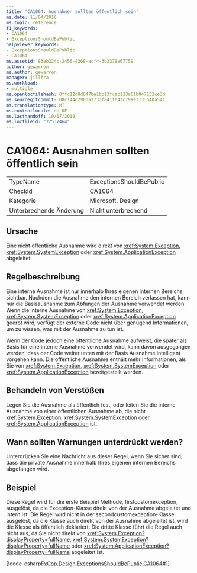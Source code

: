 ```yaml
---
title: 'CA1064: Ausnahmen sollten öffentlich sein'
ms.date: 11/04/2016
ms.topic: reference
f1_keywords:
- CA1064
- ExceptionsShouldBePublic
helpviewer_keywords:
- ExceptionsShouldBePublic
- CA1064
ms.assetid: 83eb224c-2456-4368-acf4-3b3378e67759
author: gewarren
ms.author: gewarren
manager: jillfra
ms.workload:
- multiple
ms.openlocfilehash: 0ffc12d8d047be1bb13fcac133a61b047152ce3d
ms.sourcegitcommit: 08c144d290da373df841f04fc799e3133540a541
ms.translationtype: MT
ms.contentlocale: de-DE
ms.lasthandoff: 10/17/2019
ms.locfileid: "72537464"
---
```

# <a name="ca1064-exceptions-should-be-public"></a>CA1064: Ausnahmen sollten öffentlich sein

|||
|-|-|
|TypeName|ExceptionsShouldBePublic|
|CheckId|CA1064|
|Kategorie|Microsoft. Design|
|Unterbrechende Änderung|Nicht unterbrechend|

## <a name="cause"></a>Ursache
Eine nicht öffentliche Ausnahme wird direkt von <xref:System.Exception>, <xref:System.SystemException> oder <xref:System.ApplicationException> abgeleitet.

## <a name="rule-description"></a>Regelbeschreibung
Eine interne Ausnahme ist nur innerhalb Ihres eigenen internen Bereichs sichtbar. Nachdem die Ausnahme den internen Bereich verlassen hat, kann nur die Basisausnahme zum Abfangen der Ausnahme verwendet werden. Wenn die interne Ausnahme von <xref:System.Exception>, <xref:System.SystemException> oder <xref:System.ApplicationException> geerbt wird, verfügt der externe Code nicht über genügend Informationen, um zu wissen, was mit der Ausnahme zu tun ist.

Wenn der Code jedoch eine öffentliche Ausnahme aufweist, die später als Basis für eine interne Ausnahme verwendet wird, kann davon ausgegangen werden, dass der Code weiter unten mit der Basis Ausnahme intelligent vorgehen kann. Die öffentliche Ausnahme enthält mehr Informationen, als Sie von <xref:System.Exception>, <xref:System.SystemException> oder <xref:System.ApplicationException> bereitgestellt werden.

## <a name="how-to-fix-violations"></a>Behandeln von Verstößen
Legen Sie die Ausnahme als öffentlich fest, oder leiten Sie die interne Ausnahme von einer öffentlichen Ausnahme ab, die nicht <xref:System.Exception>, <xref:System.SystemException> oder <xref:System.ApplicationException> ist.

## <a name="when-to-suppress-warnings"></a>Wann sollten Warnungen unterdrückt werden?
Unterdrücken Sie eine Nachricht aus dieser Regel, wenn Sie sicher sind, dass die private Ausnahme innerhalb Ihres eigenen internen Bereichs abgefangen wird.

## <a name="example"></a>Beispiel
Diese Regel wird für die erste Beispiel Methode, firstcustomexception, ausgelöst, da die Exception-Klasse direkt von der Ausnahme abgeleitet und intern ist. Die Regel wird nicht in der secondcustomexception-Klasse ausgelöst, da die Klasse auch direkt von der Ausnahme abgeleitet ist, wird die Klasse als öffentlich deklariert. Die dritte Klasse führt die Regel auch nicht aus, da Sie nicht direkt von <xref:System.Exception?displayProperty=fullName>, <xref:System.SystemException?displayProperty=fullName> oder <xref:System.ApplicationException?displayProperty=fullName> abgeleitet ist.

[!code-csharp[FxCop.Design.ExceptionsShouldBePublic.CA1064#1](../code-quality/codesnippet/CSharp/ca1064-exceptions-should-be-public_1.cs)]

